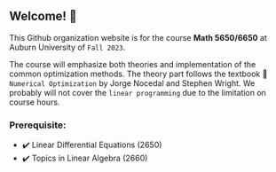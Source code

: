 ## Welcome! 👋

This Github organization website is for the course **Math 5650/6650** at Auburn University of  ``Fall 2023``. 

The course will emphasize both theories and implementation of the common optimization methods. The theory part follows the textbook :closed_book: ``Numerical Optimization`` by Jorge Nocedal and Stephen Wright. We probably will not cover the ``linear programming`` due to the limitation on course hours.  



### Prerequisite: 

- :heavy_check_mark: Linear Differential Equations (2650)
- :heavy_check_mark: Topics in Linear Algebra (2660)



<!--

**Here are some ideas to get you started:**

🙋‍♀️ A short introduction - what is your organization all about?
🌈 Contribution guidelines - how can the community get involved?
👩‍💻 Useful resources - where can the community find your docs? Is there anything else the community should know?
🍿 Fun facts - what does your team eat for breakfast?
🧙 Remember, you can do mighty things with the power of [Markdown](https://docs.github.com/github/writing-on-github/getting-started-with-writing-and-formatting-on-github/basic-writing-and-formatting-syntax)
-->
